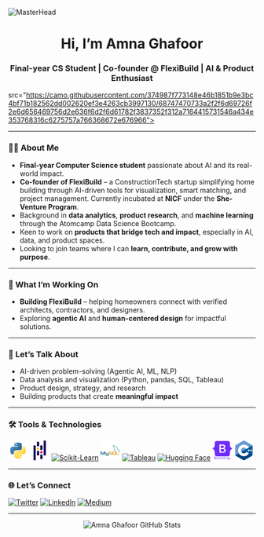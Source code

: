 ![MasterHead](https://visme.co/blog/wp-content/uploads/2020/03/animation-software-header-wide.gif)

<h1 align="center">Hi, I’m Amna Ghafoor</h1>
<h3 align="center">Final-year CS Student | Co-founder @ FlexiBuild | AI & Product Enthusiast</h3>

src="https://camo.githubusercontent.com/374987f773148e46b1851b9e3bc4bf71b182562dd002620ef3e4263cb3997130/68747470733a2f2f6d69726f2e6d656469756d2e636f6d2f6d61782f3837352f312a7164415731546a434e353768316c6275757a766368672e676966">

---

### 👩‍💻 About Me

- **Final-year Computer Science student** passionate about AI and its real-world impact.
- **Co-founder of FlexiBuild** – a ConstructionTech startup simplifying home building through AI-driven tools for visualization, smart matching, and project management. Currently incubated at **NICF** under the **She-Venture Program**.
- Background in **data analytics**, **product research**, and **machine learning** through the Atomcamp Data Science Bootcamp.
- Keen to work on **products that bridge tech and impact**, especially in AI, data, and product spaces.
- Looking to join teams where I can **learn, contribute, and grow with purpose**.

---

### 🚀 What I’m Working On
- **Building FlexiBuild** – helping homeowners connect with verified architects, contractors, and designers.
- Exploring **agentic AI** and **human-centered design** for impactful solutions.

---

### 💬 Let’s Talk About
- AI-driven problem-solving (Agentic AI, ML, NLP)
- Data analysis and visualization (Python, pandas, SQL, Tableau)
- Product design, strategy, and research
- Building products that create **meaningful impact**

---

### 🛠️ Tools & Technologies
<p align="left">
  <a href="https://www.python.org" target="_blank"><img src="https://raw.githubusercontent.com/devicons/devicon/master/icons/python/python-original.svg" alt="Python" width="40" height="40"/></a>
  <a href="https://pandas.pydata.org/" target="_blank"><img src="https://raw.githubusercontent.com/devicons/devicon/2ae2a900d2f041da66e950e4d48052658d850630/icons/pandas/pandas-original.svg" alt="Pandas" width="40" height="40"/></a>
  <a href="https://scikit-learn.org/" target="_blank"><img src="https://scikit-learn.org/stable/_static/scikit-learn-logo-small.png" alt="Scikit-Learn" width="40" height="40"/></a>
  <a href="https://www.mysql.com/" target="_blank"><img src="https://raw.githubusercontent.com/devicons/devicon/master/icons/mysql/mysql-original-wordmark.svg" alt="MySQL" width="40" height="40"/></a>
  <a href="https://www.tableau.com/" target="_blank"><img src="https://cdn.worldvectorlogo.com/logos/tableau-software.svg" alt="Tableau" width="40" height="40"/></a>
  <a href="https://huggingface.co/" target="_blank"><img src="https://huggingface.co/front/assets/huggingface_logo-noborder.svg" alt="Hugging Face" width="40" height="40"/></a>
  <a href="https://getbootstrap.com" target="_blank"><img src="https://raw.githubusercontent.com/devicons/devicon/master/icons/bootstrap/bootstrap-plain-wordmark.svg" alt="Bootstrap" width="40" height="40"/></a>
  <a href="https://www.w3schools.com/cpp/" target="_blank"><img src="https://raw.githubusercontent.com/devicons/devicon/master/icons/cplusplus/cplusplus-original.svg" alt="C++" width="40" height="40"/></a>
</p>

---

### 🌐 Let’s Connect
<p align="left">
  <a href="https://twitter.com/Amna_Ghafoor_" target="_blank"><img src="https://raw.githubusercontent.com/rahuldkjain/github-profile-readme-generator/master/src/images/icons/Social/twitter.svg" alt="Twitter" height="30" width="40"/></a>
  <a href="https://www.linkedin.com/in/amnaghafoor/" target="_blank"><img src="https://raw.githubusercontent.com/rahuldkjain/github-profile-readme-generator/master/src/images/icons/Social/linked-in-alt.svg" alt="LinkedIn" height="30" width="40"/></a>
  <a href="https://medium.com/@amnaghafoor" target="_blank"><img src="https://raw.githubusercontent.com/rahuldkjain/github-profile-readme-generator/master/src/images/icons/Social/medium.svg" alt="Medium" height="30" width="40"/></a>
</p>

---

<p align="center">
  <img src="https://github-readme-stats.vercel.app/api?username=amna-ghafoor&show_icons=true&theme=default" alt="Amna Ghafoor GitHub Stats" />
</p>

